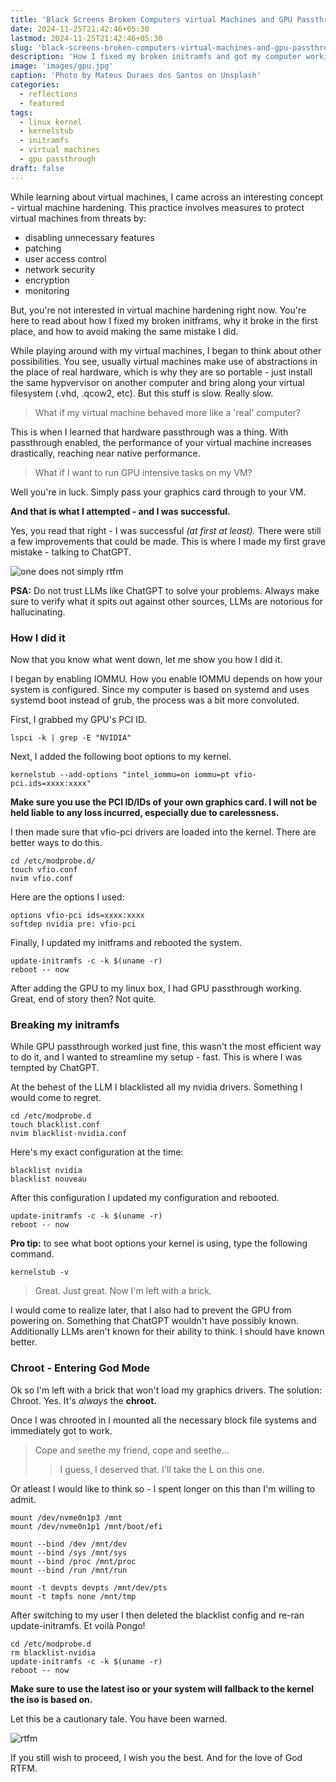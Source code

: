 ```yaml
---
title: 'Black Screens Broken Computers virtual Machines and GPU Passthrough'
date: 2024-11-25T21:42:46+05:30
lastmod: 2024-11-25T21:42:46+05:30
slug: 'black-screens-broken-computers-virtual-machines-and-gpu-passthrough/'
description: 'How I fixed my broken initramfs and got my computer working again'
image: 'images/gpu.jpg'
caption: 'Photo by Mateus Duraes dos Santos on Unsplash'
categories:
  - reflections
  - featured
tags: 
  - linux kernel
  - kernelstub
  - initramfs
  - virtual machines
  - gpu passthrough
draft: false
---
```


While learning about virtual machines, I came across an interesting concept - virtual machine hardening. This practice involves measures to protect virtual machines from threats by:
  - disabling unnecessary features
  - patching
  - user access control
  - network security
  - encryption
  - monitoring

But, you're not interested in virtual machine hardening right now. You're here to read about how I fixed my broken initframs, why it broke in the first place, and how to avoid making the same mistake I did.

While playing around with my virtual machines, I began to think about other possibilities. You see, usually virtual machines make use of abstractions in the place of real hardware, which is why they are so portable - just install the same hypvervisor on another computer and bring along your virtual filesystem (.vhd, .qcow2, etc). But this stuff is slow. Really slow.

> What if my virtual machine behaved more like a 'real' computer?

This is when I learned that hardware passthrough was a thing. With passthrough enabled, the performance of your virtual machine increases drastically, reaching near native performance.

> What if I want to run GPU intensive tasks on my VM?

Well you're in luck. Simply pass your graphics card through to your VM.

**And that is what I attempted - and I was successful.**

Yes, you read that right - I was successful _(at first at least)._ There were still a few improvements that could be made. This is where I made my first grave mistake - talking to ChatGPT.

![one does not simply rtfm](https://i.imgflip.com/2btb0t.jpg)

**PSA:** Do not trust LLMs like ChatGPT to solve your problems. Always make sure to verify what it spits out against other sources, LLMs are notorious for hallucinating.

### How I did it

Now that you know what went down, let me show you how I did it.

I began by enabling IOMMU. How you enable IOMMU depends on how your system is configured. Since my computer is based on systemd and uses systemd boot instead of grub, the process was a bit more convoluted.

First, I grabbed my GPU's PCI ID.

```
lspci -k | grep -E "NVIDIA"
```

Next, I added the following boot options to my kernel.

```
kernelstub --add-options "intel_iommu=on iommu=pt vfio-pci.ids=xxxx:xxxx"
```

**Make sure you use the PCI ID/IDs of your own graphics card. I will not be held liable to any loss incurred, especially due to carelessness.**

I then made sure that vfio-pci drivers are loaded into the kernel. There are better ways to do this.

```
cd /etc/modprobe.d/
touch vfio.conf
nvim vfio.conf
```

Here are the options I used:

```
options vfio-pci ids=xxxx:xxxx
softdep nvidia pre: vfio-pci
```

Finally, I updated my initframs and rebooted the system.

```
update-initramfs -c -k $(uname -r)
reboot -- now
```

After adding the GPU to my linux box, I had GPU passthrough working. Great, end of story then? Not quite.

### Breaking my initramfs

While GPU passthrough worked just fine, this wasn't the most efficient way to do it, and I wanted to streamline my setup - fast. This is where I was tempted by ChatGPT.

At the behest of the LLM I blacklisted all my nvidia drivers. Something I would come to regret.

```
cd /etc/modprobe.d
touch blacklist.conf
nvim blacklist-nvidia.conf
```

Here's my exact configuration at the time:

```
blacklist nvidia
blacklist nouveau
```

After this configuration I updated my configuration and rebooted.

```
update-initramfs -c -k $(uname -r)
reboot -- now
```

**Pro tip:** to see what boot options your kernel is using, type the following command.

```
kernelstub -v
```

>Great. Just great. Now I'm left with a brick.

I would come to realize later, that I also had to prevent the GPU from powering on. Something that ChatGPT wouldn't have possibly known. Additionally LLMs aren't known for their ability to think. I should have known better.

### Chroot - Entering God Mode

Ok so I'm left with a brick that won't load my graphics drivers. The solution: Chroot. Yes. It's *always* the **chroot.**

Once I was chrooted in I mounted all the necessary block file systems and immediately got to work.

> Cope and seethe my friend, cope and seethe...
>> I guess, I deserved that. I'll take the L on this one.

Or atleast I would like to think so - I spent longer on this than I'm willing to admit.

```
mount /dev/nvme0n1p3 /mnt
mount /dev/nvme0n1p1 /mnt/boot/efi

mount --bind /dev /mnt/dev
mount --bind /sys /mnt/sys
mount --bind /proc /mnt/proc
mount --bind /run /mnt/run

mount -t devpts devpts /mnt/dev/pts
mount -t tmpfs none /mnt/tmp
```

After switching to my user I then deleted the blacklist config and re-ran update-initramfs. Et voilà Pongo!

```
cd /etc/modprobe.d
rm blacklist-nvidia
update-initramfs -c -k $(uname -r)
reboot -- now
```

**Make sure to use the latest iso or your system will fallback to the kernel the iso is based on.**

Let this be a cautionary tale. You have been warned.

![rtfm](https://i.imgflip.com/4o0mb2.jpg)

If you still wish to proceed, I wish you the best. And for the love of God RTFM.
